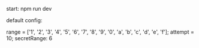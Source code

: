 start: npm run dev

default config: 

range = ['1', '2', '3', '4', '5', '6', '7', '8', '9', '0', 'a', 'b', 'c', 'd', 'e', 'f'];
attempt = 10;
secretRange: 6
